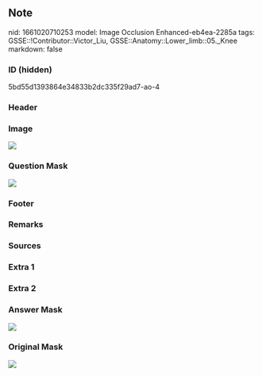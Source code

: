 ## Note
nid: 1661020710253
model: Image Occlusion Enhanced-eb4ea-2285a
tags: GSSE::!Contributor::Victor_Liu, GSSE::Anatomy::Lower_limb::05._Knee
markdown: false

### ID (hidden)
5bd55d1393864e34833b2dc335f29ad7-ao-4

### Header


### Image
<img src="tmpyr_vmm65.png">

### Question Mask
<img src="5bd55d1393864e34833b2dc335f29ad7-ao-4-Q.svg">

### Footer


### Remarks


### Sources


### Extra 1


### Extra 2


### Answer Mask
<img src="5bd55d1393864e34833b2dc335f29ad7-ao-4-A.svg">

### Original Mask
<img src="5bd55d1393864e34833b2dc335f29ad7-ao-O.svg">
